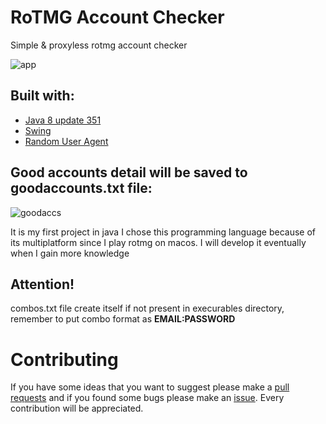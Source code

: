 # RoTMG Account Checker
Simple & proxyless rotmg account checker

 ![app](https://i.imgur.com/URqwgvH.png)

## Built with:
* [Java 8 update 351](https://www.java.com/download/java8_update.jsp)
* [Swing](https://discord.js.org/#/)
* [Random User Agent](http://www.java2s.com/example/java/network/get-random-user-agent.html)

## Good accounts detail will be saved to goodaccounts.txt file:
![goodaccs](https://i.imgur.com/5frLiRv.png)

It is my first project in java I chose this programming language because of its multiplatform since I play rotmg on macos. I will develop it eventually when I gain more knowledge
## Attention!
combos.txt file create itself if not present in execurables directory, remember to put combo format as **EMAIL:PASSWORD**
# Contributing
If you have some ideas that you want to suggest please make a [pull requests](https://github.com/yunglean4171/rotmg-account-checker/pulls) and if you found some bugs please make an [issue](https://github.com/yunglean4171/rotmg-account-checker/issues). Every contribution will be appreciated.
